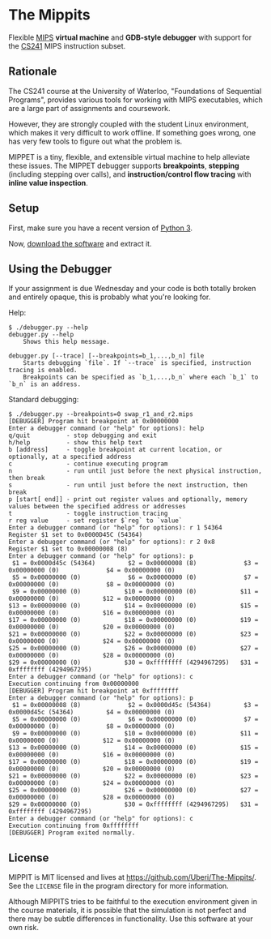 The Mippits
===========

Flexible [MIPS](https://en.wikipedia.org/wiki/MIPS_instruction_set) **virtual machine** and **GDB-style debugger** with support for the [CS241](https://www.student.cs.uwaterloo.ca/~cs241/) MIPS instruction subset.

Rationale
---------

The CS241 course at the University of Waterloo, "Foundations of Sequential Programs", provides various tools for working with MIPS executables, which are a large part of assignments and coursework.

However, they are strongly coupled with the student Linux environment, which makes it very difficult to work offline. If something goes wrong, one has very few tools to figure out what the problem is.

MIPPET is a tiny, flexible, and extensible virtual machine to help alleviate these issues. The MIPPET debugger supports **breakpoints**, **stepping** (including stepping over calls), and **instruction/control flow tracing** with **inline value inspection**.

Setup
-----

First, make sure you have a recent version of [Python 3](https://www.python.org/downloads/).

Now, [download the software](https://github.com/Uberi/The-Mippits/archive/master.zip) and extract it.

Using the Debugger
------------------

If your assignment is due Wednesday and your code is both totally broken and entirely opaque, this is probably what you're looking for.

Help:

    $ ./debugger.py --help
    debugger.py --help
        Shows this help message.
    
    debugger.py [--trace] [--breakpoints=b_1,...,b_n] file
        Starts debugging `file`. If `--trace` is specified, instruction tracing is enabled.
        Breakpoints can be specified as `b_1,...,b_n` where each `b_1` to `b_n` is an address.

Standard debugging:

    $ ./debugger.py --breakpoints=0 swap_r1_and_r2.mips
    [DEBUGGER] Program hit breakpoint at 0x00000000
    Enter a debugger command (or "help" for options): help
    q/quit          - stop debugging and exit
    h/help          - show this help text
    b [address]     - toggle breakpoint at current location, or optionally, at a specified address
    c               - continue executing program
    n               - run until just before the next physical instruction, then break
    s               - run until just before the next instruction, then break
    p [start[ end]] - print out register values and optionally, memory values between the specified address or addresses
    t               - toggle instruction tracing
    r reg value     - set register $`reg` to `value`
    Enter a debugger command (or "help" for options): r 1 54364
    Register $1 set to 0x0000D45C (54364)
    Enter a debugger command (or "help" for options): r 2 0x8
    Register $1 set to 0x00000008 (8)
    Enter a debugger command (or "help" for options): p
     $1 = 0x0000d45c (54364)         $2 = 0x00000008 (8)             $3 = 0x00000000 (0)             $4 = 0x00000000 (0)
     $5 = 0x00000000 (0)             $6 = 0x00000000 (0)             $7 = 0x00000000 (0)             $8 = 0x00000000 (0)
     $9 = 0x00000000 (0)            $10 = 0x00000000 (0)            $11 = 0x00000000 (0)            $12 = 0x00000000 (0)
    $13 = 0x00000000 (0)            $14 = 0x00000000 (0)            $15 = 0x00000000 (0)            $16 = 0x00000000 (0)
    $17 = 0x00000000 (0)            $18 = 0x00000000 (0)            $19 = 0x00000000 (0)            $20 = 0x00000000 (0)
    $21 = 0x00000000 (0)            $22 = 0x00000000 (0)            $23 = 0x00000000 (0)            $24 = 0x00000000 (0)
    $25 = 0x00000000 (0)            $26 = 0x00000000 (0)            $27 = 0x00000000 (0)            $28 = 0x00000000 (0)
    $29 = 0x00000000 (0)            $30 = 0xffffffff (4294967295)   $31 = 0xffffffff (4294967295)
    Enter a debugger command (or "help" for options): c
    Execution continuing from 0x00000000
    [DEBUGGER] Program hit breakpoint at 0xffffffff
    Enter a debugger command (or "help" for options): p
     $1 = 0x00000008 (8)             $2 = 0x0000d45c (54364)         $3 = 0x0000d45c (54364)         $4 = 0x00000000 (0)
     $5 = 0x00000000 (0)             $6 = 0x00000000 (0)             $7 = 0x00000000 (0)             $8 = 0x00000000 (0)
     $9 = 0x00000000 (0)            $10 = 0x00000000 (0)            $11 = 0x00000000 (0)            $12 = 0x00000000 (0)
    $13 = 0x00000000 (0)            $14 = 0x00000000 (0)            $15 = 0x00000000 (0)            $16 = 0x00000000 (0)
    $17 = 0x00000000 (0)            $18 = 0x00000000 (0)            $19 = 0x00000000 (0)            $20 = 0x00000000 (0)
    $21 = 0x00000000 (0)            $22 = 0x00000000 (0)            $23 = 0x00000000 (0)            $24 = 0x00000000 (0)
    $25 = 0x00000000 (0)            $26 = 0x00000000 (0)            $27 = 0x00000000 (0)            $28 = 0x00000000 (0)
    $29 = 0x00000000 (0)            $30 = 0xffffffff (4294967295)   $31 = 0xffffffff (4294967295)
    Enter a debugger command (or "help" for options): c
    Execution continuing from 0xffffffff
    [DEBUGGER] Program exited normally. 

License
-------

MIPPIT is MIT licensed and lives at https://github.com/Uberi/The-Mippits/. See the `LICENSE` file in the program directory for more information.

Although MIPPITS tries to be faithful to the execution environment given in the course materials, it is possible that the simulation is not perfect and there may be subtle differences in functionality. Use this software at your own risk.

